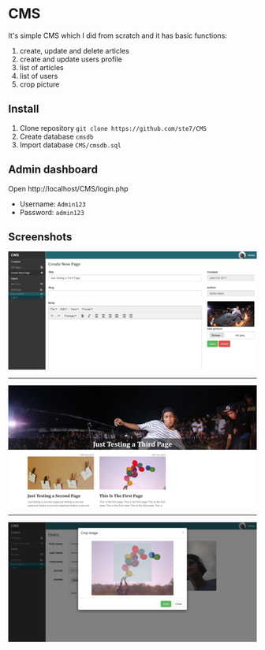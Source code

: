 CMS
===
It's simple CMS which I did from scratch and it has basic functions:
1. create, update and delete articles
2. create and update users profile
3. list of articles
4. list of users
5. crop picture

## Install
1. Clone repository ``git clone https://github.com/ste7/CMS``
2. Create database ``cmsdb``
3. Import database ``CMS/cmsdb.sql``

## Admin dashboard
Open http://localhost/CMS/login.php
* Username: ``Admin123``
* Password: ``admin123``

Screenshots
-----------

![picture alt](https://raw.githubusercontent.com/ste7/CMS/master/app/img/Screenshot-1.png "Screenshot")
*****
![picture alt](https://raw.githubusercontent.com/ste7/CMS/master/app/img/Screenshot-2.png "Screenshot")
******
![picture alt](https://raw.githubusercontent.com/ste7/CMS/master/app/img/Screenshot-3.png "Screenshot")